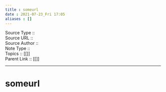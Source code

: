```yaml
---
title : someurl
date : 2021-07-23_Fri 17:05
aliases : []
---
```

Source Type :: <br>
Source URL :: <br>
Source Author :: <br>
Note Type :: <br>
Topics :: [[]]<br>
Parent Link :: [[]]<br>

---
# someurl